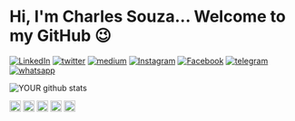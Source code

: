 
# Hi, I'm Charles Souza... Welcome to my GitHub 😉
[<img src= "https://img.shields.io/badge/LinkedIn-%230077B5.svg?&style=flat-square&logo=linkedin&logoColor=white" alt="LinkedIn"/>](https://www.linkedin.com/in/charles4souza/) 
[<img src= "https://img.shields.io/badge/twitter-blue?&style=flat-square&logo=twitter&logoColor=white" alt="twitter"/>](https://twitter.com/charles4souza) 
[<img src= "https://img.shields.io/badge/medium-black?&style=flat-square&logo=medium&logoColor=white" alt="medium" />](https://medium.com/@charles4souza/) 
[<img src= "https://img.shields.io/badge/Instagram-%23E4405F.svg?&style=flat-square&logo=instagram&logoColor=white" alt="Instagram"/>](https://www.instagram.com/charles4souza/) 
[<img src= "https://img.shields.io/badge/Facebook-%231877F2.svg?&style=flat-square&logo=facebook&logoColor=white" alt="Facebook"/>](https://www.facebook.com/charles4souza)
[<img src= "https://img.shields.io/badge/telegram-blue?&style=flat-square&logo=telegram&logoColor=white" alt="telegram"/>](https://t.me/charles4souza) 
[<img src= "https://img.shields.io/badge/whatsapp-darkgreen?&style=flat-square&logo=whatsapp&logoColor=white" alt="whatsapp"/>](https://api.whatsapp.com/send?phone=5521996017137&text=Ol%C3%A1%2C%20seja%20bem%20vindo%20ao%20meu%20whatsapp) 


![YOUR github stats](https://github-readme-stats.vercel.app/api?username=charles4souza)


<p align="left">
<img src="https://devicons.github.io/devicon/devicon.git/icons/java/java-original.svg" alt="java" width="20" height="20"/>
<img src="https://devicons.github.io/devicon/devicon.git/icons/css3/css3-original-wordmark.svg" alt="css3"  width="20" height="20"/>
<img src="https://devicons.github.io/devicon/devicon.git/icons/html5/html5-original-wordmark.svg" alt="html5"  width="20" height="20"/>
<img src="https://devicons.github.io/devicon/devicon.git/icons/javascript/javascript-original.svg" alt="javascript" width="20" height="20"/>
<img src="https://devicons.github.io/devicon/devicon.git/icons/git/git-original.svg" alt="git" width="20" height="20"/>
</p>




